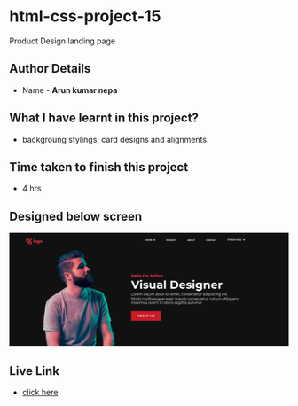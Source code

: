 # html-css-project-15
Product Design landing page

## Author Details
- Name  -  __Arun kumar nepa__

## What I have learnt in this project?

- backgroung stylings, card designs and alignments.

## Time taken to finish this project
- 4 hrs

## Designed below screen
![home page](./thumbnail.png)

## Live Link
- [click here](https://arun-html-css-p15.netlify.app)
